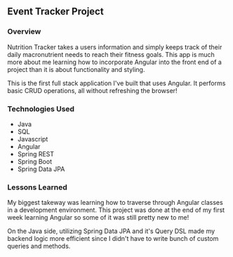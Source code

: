 ## Event Tracker Project

### Overview
Nutrition Tracker takes a users information and simply keeps track of their daily macronutrient needs to reach their fitness goals. This app is much more about me learning how to incorporate Angular into the front end of a project than it is about functionality and styling. 

This is the first full stack application I've built that uses Angular. It performs basic CRUD operations, all without refreshing the browser! 

### Technologies Used
* Java
* SQL
* Javascript 
* Angular
* Spring REST
* Spring Boot
* Spring Data JPA

### Lessons Learned 
My biggest takeway was learning how to traverse through Angular classes in a development environment. This project was done at the end of my first week learning Angular so some of it was still pretty new to me! 

On the Java side, utilizing Spring Data JPA and it's Query DSL made my backend logic more efficient since I didn't have to write bunch of custom queries and methods.
